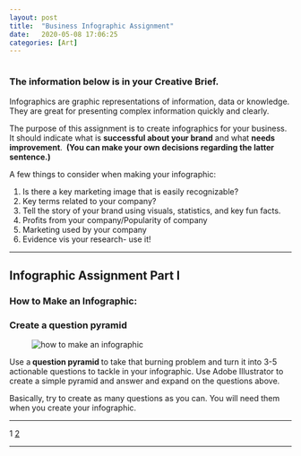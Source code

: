 ```yaml
---
layout: post
title:  "Business Infographic Assignment"
date:   2020-05-08 17:06:25
categories: [Art]
---
```



<div class="class="madtinker_main><figure class="aligncenter size-large"><img src="https://s3.amazonaws.com/image-control-storage/2020/02/25160925/what-is-an-infographic1.jpg" alt="" class="wp-image-54835"/></figure></div>



<h3><strong>The information below is in your Creative Brief.</strong></h3>



<p>Infographics are graphic representations of information, data or knowledge. They are great for presenting complex information quickly and clearly. </p>



<p>The purpose of this assignment is to create infographics for your business. It should indicate what is&nbsp;<strong>successful about your brand</strong>&nbsp;and what&nbsp;<strong>needs improvement</strong>.&nbsp;<strong>&nbsp;(You can make your own decisions regarding the latter sentence.)</strong></p>



<p>A few things to consider when making your infographic:</p>



<ol><li>Is there a key marketing image that is easily recognizable?</li><li>Key terms related to your&nbsp;company?</li><li>Tell the story of your brand using visuals, statistics, and key fun facts.</li><li>Profits from your company/Popularity of company</li><li>Marketing used by your company</li><li>Evidence vis your research- use it!</li></ol>



<hr/>



<h2>Infographic Assignment Part I</h2>



<h3><strong>How to Make an Infographic:</strong></h3>



<h3><strong>Create a question pyramid</strong></h3>



<div class="madtinker_main"><figure><img src="https://s3.amazonaws.com/image-control-storage/2020/02/24151608/how-to-make-an-infographic-25-35.png" alt="how to make an infographic" class="wp-image-13677" title="how to make an infographic"/></figure></div>



<p>Use a<strong>&nbsp;question pyramid&nbsp;</strong>to take that burning problem and turn it into 3-5 actionable questions to tackle in your infographic. Use Adobe Illustrator to create a simple pyramid and answer and expand on the questions above.</p>



<p>Basically, try to create as many questions as you can. You will need them when you create your infographic.</p>


<hr class="wp-block-separator"/>
						
<div id="page-links"> <span class="post-page-numbers current" aria-current="page">1</span> <a href="https://www.nuggetofjoy.com/business-infographic-assignment-2020/2/" class="post-page-numbers">2</a></div>		
		</article>		
			
	
</div>	
			
   
</div>
</div>

---